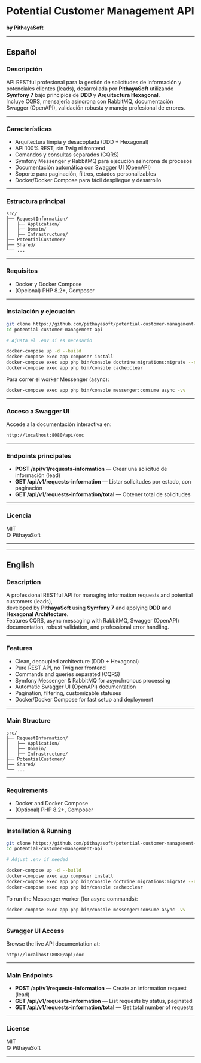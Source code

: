 
# Potential Customer Management API

**by PithayaSoft**

---

## Español

### Descripción

API RESTful profesional para la gestión de solicitudes de información y potenciales clientes (leads), desarrollada por **PithayaSoft** utilizando **Symfony 7** bajo principios de **DDD** y **Arquitectura Hexagonal**.  
Incluye CQRS, mensajería asíncrona con RabbitMQ, documentación Swagger (OpenAPI), validación robusta y manejo profesional de errores.

---

### Características

- Arquitectura limpia y desacoplada (DDD + Hexagonal)
- API 100% REST, sin Twig ni frontend
- Comandos y consultas separados (CQRS)
- Symfony Messenger y RabbitMQ para ejecución asíncrona de procesos
- Documentación automática con Swagger UI (OpenAPI)
- Soporte para paginación, filtros, estados personalizables
- Docker/Docker Compose para fácil despliegue y desarrollo

---

### Estructura principal

```
src/
├── RequestInformation/
│   ├── Application/
│   ├── Domain/
│   ├── Infrastructure/
├── PotentialCustomer/
├── Shared/
└── ...
```

---

### Requisitos

- Docker y Docker Compose
- (Opcional) PHP 8.2+, Composer

---

### Instalación y ejecución

```bash
git clone https://github.com/pithayasoft/potential-customer-management-api.git
cd potential-customer-management-api

# Ajusta el .env si es necesario

docker-compose up -d --build
docker-compose exec app composer install
docker-compose exec app php bin/console doctrine:migrations:migrate --no-interaction
docker-compose exec app php bin/console cache:clear
```

Para correr el worker Messenger (async):

```bash
docker-compose exec app php bin/console messenger:consume async -vv
```

---

### Acceso a Swagger UI

Accede a la documentación interactiva en:

```
http://localhost:8080/api/doc
```

---

### Endpoints principales

- **POST /api/v1/requests-information** — Crear una solicitud de información (lead)
- **GET /api/v1/requests-information** — Listar solicitudes por estado, con paginación
- **GET /api/v1/requests-information/total** — Obtener total de solicitudes

---

### Licencia

MIT  
© PithayaSoft

---

---

## English

### Description

A professional RESTful API for managing information requests and potential customers (leads),  
developed by **PithayaSoft** using **Symfony 7** and applying **DDD** and **Hexagonal Architecture**.  
Features CQRS, async messaging with RabbitMQ, Swagger (OpenAPI) documentation, robust validation, and professional error handling.

---

### Features

- Clean, decoupled architecture (DDD + Hexagonal)
- Pure REST API, no Twig nor frontend
- Commands and queries separated (CQRS)
- Symfony Messenger & RabbitMQ for asynchronous processing
- Automatic Swagger UI (OpenAPI) documentation
- Pagination, filtering, customizable statuses
- Docker/Docker Compose for fast setup and deployment

---

### Main Structure

```
src/
├── RequestInformation/
│   ├── Application/
│   ├── Domain/
│   ├── Infrastructure/
├── PotentialCustomer/
├── Shared/
└── ...
```

---

### Requirements

- Docker and Docker Compose
- (Optional) PHP 8.2+, Composer

---

### Installation & Running

```bash
git clone https://github.com/pithayasoft/potential-customer-management-api.git
cd potential-customer-management-api

# Adjust .env if needed

docker-compose up -d --build
docker-compose exec app composer install
docker-compose exec app php bin/console doctrine:migrations:migrate --no-interaction
docker-compose exec app php bin/console cache:clear
```

To run the Messenger worker (for async commands):

```bash
docker-compose exec app php bin/console messenger:consume async -vv
```

---

### Swagger UI Access

Browse the live API documentation at:

```
http://localhost:8080/api/doc
```

---

### Main Endpoints

- **POST /api/v1/requests-information** — Create an information request (lead)
- **GET /api/v1/requests-information** — List requests by status, paginated
- **GET /api/v1/requests-information/total** — Get total number of requests

---

### License

MIT  
© PithayaSoft

---
